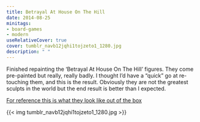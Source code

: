 ```yaml
---
title: Betrayal At House On The Hill
date: 2014-08-25
minitags: 
- board-games
- modern
useRelativeCover: true
cover: tumblr_navb12jqhi1tojzeto1_1280.jpg
description: " "
---
```


Finished repainting the ‘Betrayal At House On The Hill’ figures. They come pre-painted but really, really badly. I thought I’d have a “quick” go at re-touching them, and this is the result. Obviously they are not the greatest sculpts in the world but the end result is better than I expected.

[For reference this is what they look like out of the box](http://legacy-control.com/wp-content/uploads/2014/11/IMG_20141118_201923015.jpg)

{{< img tumblr_navb12jqhi1tojzeto1_1280.jpg >}}